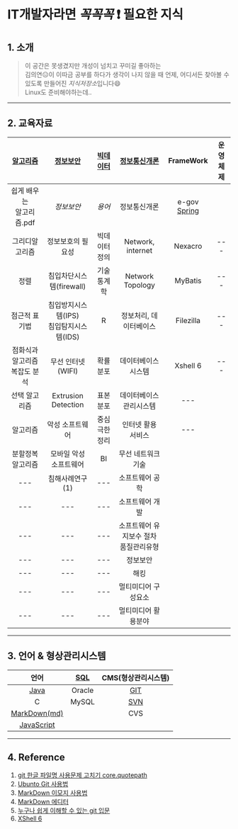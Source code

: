 # IT개발자라면 _꼭꼭꼭_ :exclamation: 필요한 지식

## 1. 소개
> 이 공간은 못생겼지만 개성이 넘치고 꾸미길 좋아하는  
김의연:expressionless:이 이따금 공부를 하다가 생각이 나지 않을 때 언제, 어디서든 찾아볼 수 있도록 만들어진 *지식저장소*입니다:smile:  
Linux도 준비해야하는데..

---
## 2. 교육자료

|[알고리즘](https://github.com/yeeooni/explicit-knowledge/tree/master/%EC%95%8C%EA%B3%A0%EB%A6%AC%EC%A6%98)|[정보보안](https://github.com/yeeooni/explicit-knowledge/tree/master/%EC%A0%95%EB%B3%B4%EB%B3%B4%EC%95%88)|[빅데이터](https://github.com/yeeooni/explicit-knowledge/tree/master/Big%20Data)|[정보통신개론](https://github.com/yeeooni/explicit-knowledge/tree/master/%EC%A0%95%EB%B3%B4%ED%86%B5%EC%8B%A0%EA%B0%9C%EB%A1%A0)|FrameWork|운영체제|
|            :---:            |            :---:          |        :---:        |        :---:        |        :---:        |        :---:        |
|쉽게 배우는<br/>알고리즘.pdf|_정보보안_|*용어*|정보통신개론|e-gov [Spring](https://github.com/yeeooni/explicit-knowledge/tree/master/Spring)||컴퓨터시스템(1)|
|그리디알고리즘              |정보보호의 필요성|빅데이터 정의|Network, internet|Nexacro|---                                                       |
|정렬|침입차단시스템(firewall)|기술통계학|Network Topology|MyBatis|---                                                                            |
|점근적 표기법|침입방지시스템(IPS)<br/>침입탐지시스템(IDS)|R|정보처리, 데이터베이스|Filezilla|---                                                 |
|점화식과 알고리즘<br/>복잡도 분석|무선 인터넷(WIFI)|확률분포|데이터베이스 시스템|Xshell 6|---                                                    |
|선택 알고리즘|Extrusion Detection|표본분포|데이터베이스 관리시스템|---                                                                           |
|알고리즘|악성 소프트웨어|중심극한정리|인터넷 활용 서비스|---                                                                                     |
|분할정복 알고리즘|모바일 악성 소프트웨어|BI|무선 네트워크 기술|  |
|---|침해사례연구(1)|---|소프트웨어 공학|  |
|---|---|---|소프트웨어 개발|  |
|---|---|---|소프트웨어 유지보수 절차<br/>품질관리유형|  |
|---|---|---|정보보안|  |
|---|---|---|해킹|  |
|---|---|---|멀티미디어 구성요소| |
|---|---|---|멀티미디어 활용분야| |

---
## 3. 언어 & 형상관리시스템

|언어|[SQL](https://github.com/yeeooni/explicit-knowledge/tree/master/SQL)|CMS(형상관리시스템)|
|:---:|:---:|:---:|
|[Java](https://github.com/yeeooni/explicit-knowledge/tree/master/Java)|Oracle|[GIT](https://github.com/yeeooni/explicit-knowledge/tree/master/git)|
|C|MySQL|[SVN](개발중..)|
|[MarkDown(md)](https://github.com/yeeooni/explicit-knowledge/tree/master/MarkDown)||CVS|
|[JavaScript](https://github.com/yeeooni/explicit-knowledge/tree/master/JavaScript)|
---
## 4. Reference

1. [git 한글 파일명 사용문제 고치기 core.quotepath](https://edykim.com/ko/post/git-fix-problem-using-filename-core.quotepath/)  
2. [Ubunto Git 사용법](https://dejavuwing.tistory.com/entry/Ubuntu-GitHub-%EC%82%AC%EC%9A%A9%EB%B2%95)
3. [MarkDown 이모지 사용법](https://www.webfx.com/tools/emoji-cheat-sheet/)
4. [MarkDown 에디터](https://pandao.github.io/editor.md/en.html)
5. [누구나 쉽게 이해할 수 있는 git 입문](https://backlog.com/git-tutorial/kr/)
6. [XShell 6](https://www.netsarang.com/ko/xshell-all-features/)
